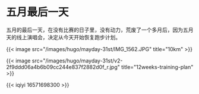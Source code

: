 # 五月最后一天


五月的最后一天，在没有比赛的日子里，没有动力，荒废了一个多月后，因为五月天的线上演唱会，决定从今天开始恢复跑步计划。

<!--more-->

{{< image src="/images/hugo/mayday-31st/IMG_1562.JPG" title="10km" >}}

{{< image src="/images/hugo/mayday-31st/v2-2f9ddd06a4b6b09cc244e837f2882d0f_r.jpg" title="12weeks-training-plan" >}}

{{< iqiyi 16571698300 >}}

